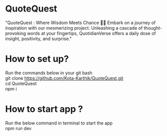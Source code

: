 # QuoteQuest
"QuoteQuest :  Where Wisdom Meets Chance 🌟📜 Embark on a journey of inspiration with our mesmerizing project. Unleashing a cascade of thought-provoking words at your fingertips, QuotidianVerse offers a daily dose of insight, positivity, and surprise."

# How to set up?
Run the commands below in your git bash  <br>
git clone https://github.com/Kota-Karthik/QuoteQuest.git   <br>
cd QuoteQuest <br>
npm i <br>

# How to start app ?
Run the below command in terminal to start the app <br>
npm run dev
